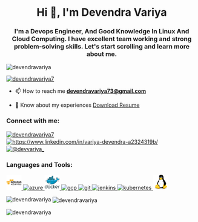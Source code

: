 <h1 align="center">Hi 👋, I'm Devendra Variya</h1>
<h3 align="center">I'm a Devops Engineer, And Good Knowledge In Linux And Cloud Computing. I have excellent team working and strong problem-solving skills. Let's start scrolling and learn more about me.</h3>

<p align="left"> <img src="https://komarev.com/ghpvc/?username=devendravariya&label=Profile%20views&color=0e75b6&style=flat" alt="devendravariya" /> </p>

<p align="left"> <a href="https://twitter.com/devendravariya7" target="blank"><img src="https://img.shields.io/twitter/follow/devendravariya7?logo=twitter&style=for-the-badge" alt="devendravariya7" /></a> </p>

- 📫 How to reach me **devendravariya73@gmail.com**

- 📄 Know about my experiences <a href="https://drive.google.com/file/d/1TDj8BE_pjgIFC249rWpSMUWeYP9XTKIm/view?usp=sharing" class="button"><i class="fa fa-download"></i>Download Resume</a>
<h3 align="left">Connect with me:</h3>
<p align="left">
<a href="https://twitter.com/devendravariya7" target="blank"><img align="center" src="https://raw.githubusercontent.com/rahuldkjain/github-profile-readme-generator/master/src/images/icons/Social/twitter.svg" alt="devendravariya7" height="30" width="40" /></a>
<a href="https://www.linkedin.com/in/devendravariya/" target="blank"><img align="center" src="https://raw.githubusercontent.com/rahuldkjain/github-profile-readme-generator/master/src/images/icons/Social/linked-in-alt.svg" alt="https://www.linkedin.com/in/variya-devendra-a2324319b/" height="30" width="40" /></a>
<a href="https://instagram.com/devvariya_" target="blank"><img align="center" src="https://raw.githubusercontent.com/rahuldkjain/github-profile-readme-generator/master/src/images/icons/Social/instagram.svg" alt="@devvariya_" height="30" width="40" /></a>
</p>

<h3 align="left">Languages and Tools:</h3>
<p align="left"> <a href="https://aws.amazon.com" target="_blank" rel="noreferrer"> <img src="https://raw.githubusercontent.com/devicons/devicon/master/icons/amazonwebservices/amazonwebservices-original-wordmark.svg" alt="aws" width="40" height="40"/> </a> <a href="https://azure.microsoft.com/en-in/" target="_blank" rel="noreferrer"> <img src="https://www.vectorlogo.zone/logos/microsoft_azure/microsoft_azure-icon.svg" alt="azure" width="40" height="40"/> </a> <a href="https://www.docker.com/" target="_blank" rel="noreferrer"> <img src="https://raw.githubusercontent.com/devicons/devicon/master/icons/docker/docker-original-wordmark.svg" alt="docker" width="40" height="40"/> </a> <a href="https://cloud.google.com" target="_blank" rel="noreferrer"> <img src="https://www.vectorlogo.zone/logos/google_cloud/google_cloud-icon.svg" alt="gcp" width="40" height="40"/> </a> <a href="https://git-scm.com/" target="_blank" rel="noreferrer"> <img src="https://www.vectorlogo.zone/logos/git-scm/git-scm-icon.svg" alt="git" width="40" height="40"/> </a> <a href="https://www.jenkins.io" target="_blank" rel="noreferrer"> <img src="https://www.vectorlogo.zone/logos/jenkins/jenkins-icon.svg" alt="jenkins" width="40" height="40"/> </a> <a href="https://kubernetes.io" target="_blank" rel="noreferrer"> <img src="https://www.vectorlogo.zone/logos/kubernetes/kubernetes-icon.svg" alt="kubernetes" width="40" height="40"/> </a> <a href="https://www.linux.org/" target="_blank" rel="noreferrer"> <img src="https://raw.githubusercontent.com/devicons/devicon/master/icons/linux/linux-original.svg" alt="linux" width="40" height="40"/> </a> </p>

<p><img align="left" src="https://github-readme-stats.vercel.app/api/top-langs?username=devendravariya&show_icons=true&locale=en&layout=compact" alt="devendravariya" /></p>

<p>&nbsp;<img align="center" src="https://github-readme-stats.vercel.app/api?username=devendravariya&show_icons=true&locale=en" alt="devendravariya" /></p>

<p><img align="center" src="https://github-readme-streak-stats.herokuapp.com/?user=devendravariya&" alt="devendravariya" /></p>
